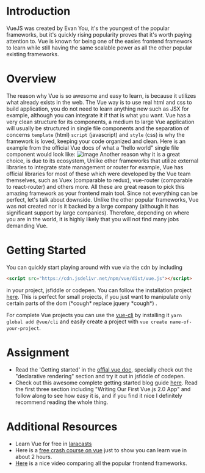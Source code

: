 # Introduction

VueJS was created by Evan You, it's the youngest of the popular frameworks, but it's quickly rising popularity proves that it's worth paying attention to. Vue is known for being one of the easies frontend framework to learn while still having the same scalable power as all the other popular existing frameworks.

# Overview

The reason why Vue is so awesome and easy to learn, is because it utilizes what already exists in the web. The Vue way is to use real html and css to build application, you do not need to learn anything new such as JSX for example, although you can integrate it if that is what you want. Vue has a very clean structure for its components, a medium to large Vue application will usually be structured in single file components and the separation of concerns `template` (html) `script` (javascript) and `style` (css) is why the framework is loved, keeping your code organized and clean. Here is an example from the official Vue docs of what a "hello world" single file component would look like:
![image](https://vuejs.org/images/vue-component.png)
Another reason why it is a great choice, is due to its ecosystem, Unlike other frameworks that utilize external libraries to integrate state management or router for example, Vue has official libraries for most of these which were developed by the Vue team themselves, such as Vuex (comparable to redux), vue-router (comparable to react-router) and others more. All these are great reason to pick this amazing framework as your frontend main tool. Since not everything can be perfect, let's talk about downside. Unlike the other popular frameworks, Vue was not created nor is it backed by a large company (although it has significant support by large companies). Therefore, depending on where you are in the world, it is highly likely that you will not find many jobs demanding Vue.

# Getting Started

You can quickly start playing around with vue via the cdn by including 
```html
<script src="https://cdn.jsdelivr.net/npm/vue/dist/vue.js"></script>
```
in your project, jsfiddle or codepen. You can follow the installation project [here](https://vuejs.org/v2/guide/installation.html#CDN). This is perfect for small projects, if you just want to manipulate only certain parts of the dom (\*cough\* replace jquery \*cough\*) .

For complete Vue projects you can use the [vue-cli](https://github.com/vuejs/vue-cli) by installing it `yarn global add @vue/cli` and easily create a project with `vue create name-of-your-project`.

# Assignment

- Read the 'Getting started' in the [offial vue doc](https://vuejs.org/v2/guide/index.html#Getting-Started), specially check out the "declarative rendering" section and try it out in jsfiddle of codepen.
- Check out this awesome complete getting started blog guide [here](https://www.sitepoint.com/up-and-running-vue-js-2-0/). Read the first three section including "Writing Our First Vue.js 2.0 App" and follow along to see how easy it is, and if you find it nice I definitely recommend reading the whole thing.
# Additional Resources
- Learn Vue for free in [laracasts](https://laracasts.com/series/learn-vue-2-step-by-step)
- Here is a [free crash course on vue](https://www.youtube.com/watch?v=78tNYZUS-ps) just to show you can learn vue in about 2 hours.
- [Here](https://www.youtube.com/watch?v=KMX1mFEmM3E&t=687s) is a nice video comparing all the popular frontend frameworks.

